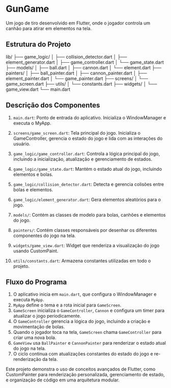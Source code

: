 # GunGame

Um jogo de tiro desenvolvido em Flutter, onde o jogador controla um canhão para atirar em elementos na tela.

## Estrutura do Projeto
lib/
├── game_logic/
│ ├── collision_detector.dart
│ ├── element_generator.dart
│ ├── game_controller.dart
│ └── game_state.dart
├── models/
│ ├── ball.dart
│ ├── cannon.dart
│ └── element.dart
├── painters/
│ ├── ball_painter.dart
│ ├── cannon_painter.dart
│ ├── element_painter.dart
│ └── game_painter.dart
├── screens/
│ └── game_screen.dart
├── utils/
│ └── constants.dart
├── widgets/
│ └── game_view.dart
└── main.dart

## Descrição dos Componentes

1. `main.dart`: Ponto de entrada do aplicativo. Inicializa o WindowManager e executa o MyApp.

2. `screens/game_screen.dart`: Tela principal do jogo. Inicializa o GameController, gerencia o estado do jogo e lida com as interações do usuário.

3. `game_logic/game_controller.dart`: Controla a lógica principal do jogo, incluindo a inicialização, atualização e gerenciamento de estados.

4. `game_logic/game_state.dart`: Mantém o estado atual do jogo, incluindo elementos e bolas.

5. `game_logic/collision_detector.dart`: Detecta e gerencia colisões entre bolas e elementos.

6. `game_logic/element_generator.dart`: Gera elementos aleatórios para o jogo.

7. `models/`: Contém as classes de modelo para bolas, canhões e elementos do jogo.

8. `painters/`: Contém classes responsáveis por desenhar os diferentes componentes do jogo na tela.

9. `widgets/game_view.dart`: Widget que renderiza a visualização do jogo usando CustomPaint.

10. `utils/constants.dart`: Armazena constantes utilizadas em todo o projeto.

## Fluxo do Programa

1. O aplicativo inicia em `main.dart`, que configura o WindowManager e executa `MyApp`.
2. `MyApp` define o tema e a rota inicial para `GameScreen`.
3. `GameScreen` inicializa o `GameController`, `Cannon` e configura um timer para atualizar o jogo periodicamente.
4. O `GameController` gerencia a lógica do jogo, incluindo a criação e movimentação de bolas.
5. Quando o jogador toca na tela, `GameScreen` chama `GameController` para criar uma nova bola.
6. `GameView` usa `BallPainter` e `CannonPainter` para renderizar o estado atual do jogo na tela.
7. O ciclo continua com atualizações constantes do estado do jogo e re-renderização da tela.

Este projeto demonstra o uso de conceitos avançados de Flutter, como CustomPainter para renderização personalizada, gerenciamento de estado, e organização de código em uma arquitetura modular.